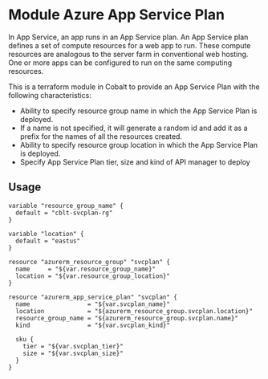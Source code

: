 # Module Azure App Service Plan

In App Service, an app runs in an App Service plan. An App Service plan defines a set of compute resources for a web app to run. These compute resources are analogous to the server farm in conventional web hosting. One or more apps can be configured to run on the same computing resources.

This is a terraform module in Cobalt to provide an App Service Plan with the following characteristics:

- Ability to specify resource group name in which the App Service Plan is deployed.
- If a name is not specified, it will generate a random id and add it as a prefix for the names of all the resources created.
- Ability to specify resource group location in which the App Service Plan is deployed.
- Specify App Service Plan tier, size and kind of API manager to deploy


## Usage

```
variable "resource_group_name" {
  default = "cblt-svcplan-rg"
}

variable "location" {
  default = "eastus"
}

resource "azurerm_resource_group" "svcplan" {
  name     = "${var.resource_group_name}"
  location = "${var.resource_group_location}"
}

resource "azurerm_app_service_plan" "svcplan" {
  name                = "${var.svcplan_name}"
  location            = "${azurerm_resource_group.svcplan.location}"
  resource_group_name = "${azurerm_resource_group.svcplan.name}"
  kind                = "${var.svcplan_kind}"

  sku {
    tier = "${var.svcplan_tier}"
    size = "${var.svcplan_size}"
  }
}
```
